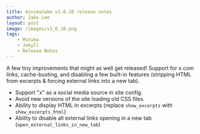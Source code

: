 ```yaml
---
title: minimaJake v1.0.10 release notes
author: Jake Lee
layout: post
image: /images/v1_0_10.png
tags:
    - Minima
    - Jekyll
    - Release Notes
---
```


A few tiny improvements that might as well get released! Support for x.com links, cache-busting, and disabling a few built-in features (stripping HTML from excerpts & forcing external links into a new tab).

* Support "x" as a social media source in site config.
* Avoid new versions of the site loading old CSS files.
* Ability to display HTML in excerpts (replace `show_excerpts` with `show_excerpts_html`)
* Ability to disable all external links opening in a new tab (`open_external_links_in_new_tab`)